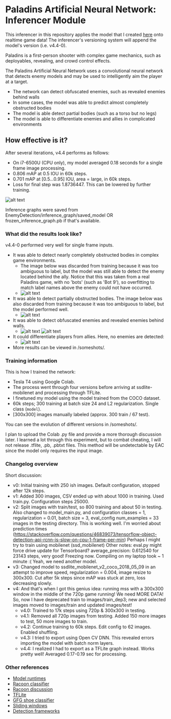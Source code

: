 # Paladins Artificial Neural Network: Inferencer Module

This inferencer in this repository applies the model that I created [here]() onto realtime game data! The inferencer's versioning system will append the model's version (i.e. v4.4-0).

Paladins is a first-person shooter with complex game mechanics, such as deployables, revealing, and crowd control effects.

The Paladins Artificial Neural Network uses a convolutional neural network that detects enemy models and may be used to intelligently aim the player at a target.
* The network can detect obfuscated enemies, such as revealed enemies behind walls
* In some cases, the model was able to predict almost completely obstructed bodies
* The model is able detect partial bodies (such as a torso but no legs)
* The model is able to differentiate enemies and allies in complicated environments

## How effective is it?
After several iterations, v4.4 performs as follows:
* On i7-6500U (CPU only), my model averaged 0.18 seconds for a single frame image processing.
* 0.806 mAP at 0.5 IOU in 60k steps.
* 0.701 mAP at [0.5...0.95] IOU, area = large, in 60k steps.
* Loss for final step was 1.8736447. This can be lowered by further training.

![alt text](/someshots/mAP.PNG "")

Inference graphs were saved from EnemyDetection/inference_graph/saved_model OR frozen_inference_graph.pb if that's available.

### What did the results look like?
v4.4-0 performed very well for single frame inputs.
* It was able to detect nearly completely obstructed bodies in complex game environments.
    * The image below was discarded from training because it was too ambiguous to label, but the model was still able to detect the enemy located behind the ally. Notice that this was taken from a real Paladins game, with no 'bots' (such as 'Bot 9'), so overfitting to match label names above the enemy could not have occurred.
    * ![alt text](/someshots/j_294-4_noxml-complex-v4-detected.png "")
* It was able to detect partially obstructed bodies. The image below was also discarded from training because it was too ambiguous to label, but the model performed well.
    * ![alt text](/someshots/j_211-4-1_noxml-v4-detected.png "")
* It was able to detect obfuscated enemies and revealed enemies behind walls.
    * ![alt text](/someshots/j_248-4-1-v4-detected.png "") ![alt text](/someshots/j_346-4-1-v4-detected.png "")
* It could differentiate players from allies. Here, no enemies are detected:
    * ![alt text](/someshots/j_290-4-1_noxml-noenemies-v4-detected.png "")
* More results can be viewed in /someshots/.

### Training information
This is how I trained the network:
* Tesla T4 using Google Colab.
* The process went through four versions before arriving at ssdlite-mobilenet and processing through TFLite.
* I finetuned my model using the model trained from the COCO dataset.
* 60k steps; 300 training at batch size 24 and L2 regularization. Single class (`model`).
* [300x300] images manually labeled (approx. 300 train / 67 test).

You can see the evolution of different versions in /someshots/.

I plan to upload the Colab .py file and provide a more thorough discussion later. I learned a lot through this experiment, but to combat cheating, I will not release .tflite, .pb, .pbtxt files. This method will be undetectable by EAC since the model only requires the input image.

### Changelog overview
Short discussion:
* v0: Initial training with 250 ish images. Default configuration, stopped after 12k steps.
* v1: Added 300 images, CSV ended up with about 1000 in training. Used train.py. Configuration steps 25000.
* v2: Split images with train/test, so 800 training and about 50 in testing. Also changed to model_main.py, and configuration classes = 1, regularization = 0.01, batch size = 3, eval_config num_examples = 33 images in the testing directory.
      This is working well. I'm worried about prediction times (https://stackoverflow.com/questions/46839073/tensorflow-object-detection-api-rcnn-is-slow-on-cpu-1-frame-per-min)
      Perhaps I might try to train using mobilenet (ssd_mobilenet)
      Other notes: eval.py might force drive update for Tensorboard?
      average_precision: 0.612540 for 23143 steps, very good! Freezing now.
      Compiling on my laptop took ~ 1 minute :(
      Yeah, we need another model.
* v3: Changed model to ssdlite_mobilenet_v2_coco_2018_05_09 in an attempt to improve speed, regularization = 0.004, image resize to 300x300. Cut after 5k steps since mAP was stuck at zero, loss decreasing slowly.
* v4: And that's when I got this genius idea: running mss with a 300x300 window in the middle of the 720p game running! 
      We need MORE DATA! So, now I have deprecated train to images/train_dep3; new and selected images moved to images/train and updated images/test!
    * v4.0: Trained to 17k steps using 720p & 300x300 in testing. 
    * v4.1: Removed all 720p images from testing. Added 150 more images to test, 50 more images to train.
    * v4.2: Continue training to 60k steps. Edit config to 62 images. Enabled shuffling.
    * v4.3: I tried to export using Open CV DNN. This revealed errors importing the model with batch norm layers.
    * v4.4: I realized I had to export as a TFLite graph instead. Works pretty well! Averaged 0.17-0.19 sec for processing.

### Other references
* [Model runtimes](https://stackoverflow.com/questions/46839073/tensorflow-object-detection-api-rcnn-is-slow-on-cpu-1-frame-per-min)
* [Racoon classifier](https://github.com/datitran/raccoon_dataset/tree/93938849301895fb73909842ba04af9b602f677a)
* [Racoon discussion](https://towardsdatascience.com/how-to-train-your-own-object-detector-with-tensorflows-object-detector-api-bec72ecfe1d9)
* [TFLite](https://github.com/QuantuMobileSoftware/mobile_detector)
* [GFG shoe classifier](https://www.geeksforgeeks.org/ml-training-image-classifier-using-tensorflow-object-detection-api/)
* [Sliding windows](http://www.cs.utoronto.ca/~fidler/slides/CSC420/lecture17.pdf)
* [Detection frameworks](https://www.datacamp.com/community/tutorials/object-detection-guide)

<!-- 
Notes to self: .../raw contains raw data & xml files, along with 0noxml and 0rename 
Drive content/ contains Colab, raw data, xml files, config files, tfevent files, and four training versions
-->
